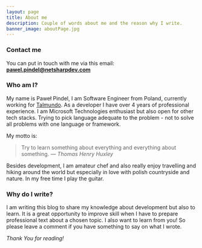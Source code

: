 ```yaml
---
layout: page
title: About me
description: Couple of words about me and the reason why I write.
banner_image: aboutPage.jpg
---
```


### Contact me

You can put in touch with me via this email: **pawel.pindel@netsharpdev.com**

### Who am I?

My name is Paweł Pindel, I am Software Engineer from Poland, currently working for [Talmundo](https://talmundo.com). As a developer I have over 4 years of professional experience. I am Microsoft Technologies enthusiast but also open for other tech stacks. Trying to pick language adequate to the problem - not to solve all problems with one language or framework.

My motto is:
>Try to learn something about everything and everything about something. <cite>― Thomas Henry Huxley</cite>

Besides development, I am amateur chef and also really enjoy travelling and hiking around the world but especially in love with polish countryside and nature. In my free time I play the guitar.

### Why do I write?

I am writing this blog to share my knowledge about development but also to learn. It is a great opportunity to improve skill when I have to prepare professional text about a chosen topic. I also want to learn from you! So please leave a comment if you have something to say on what I wrote.

*Thank You for reading!*
